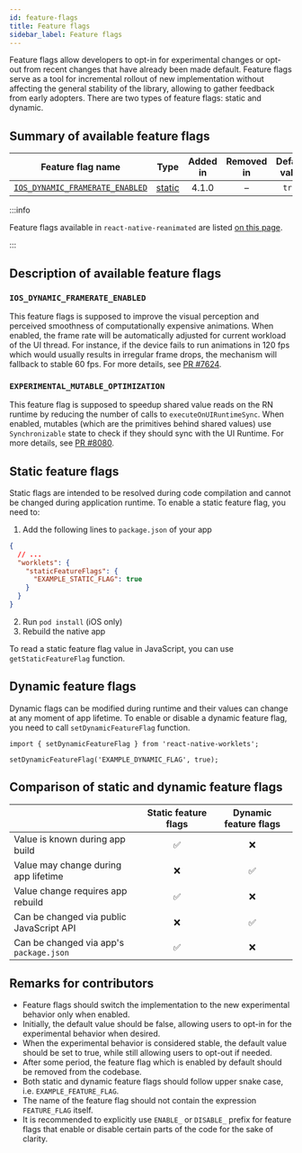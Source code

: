 ```yaml
---
id: feature-flags
title: Feature flags
sidebar_label: Feature flags
---
```


Feature flags allow developers to opt-in for experimental changes or opt-out from recent changes that have already been made default. Feature flags serve as a tool for incremental rollout of new implementation without affecting the general stability of the library, allowing to gather feedback from early adopters. There are two types of feature flags: static and dynamic.

## Summary of available feature flags

| Feature flag name                                                 |              Type               | Added in | Removed in | Default value |
| ----------------------------------------------------------------- | :-----------------------------: | :------: | :--------: | :-----------: |
| [`IOS_DYNAMIC_FRAMERATE_ENABLED`](#ios_dynamic_framerate_enabled) | [static](#static-feature-flags) |  4.1.0   |  &ndash;   |    `true`     |

:::info

Feature flags available in `react-native-reanimated` are listed [on this page](https://docs.swmansion.com/react-native-reanimated/docs/guides/feature-flags).

:::

## Description of available feature flags

### `IOS_DYNAMIC_FRAMERATE_ENABLED`

This feature flags is supposed to improve the visual perception and perceived smoothness of computationally expensive animations. When enabled, the frame rate will be automatically adjusted for current workload of the UI thread. For instance, if the device fails to run animations in 120 fps which would usually results in irregular frame drops, the mechanism will fallback to stable 60 fps. For more details, see [PR #7624](https://github.com/software-mansion/react-native-reanimated/pull/7624).

### `EXPERIMENTAL_MUTABLE_OPTIMIZATION`

This feature flag is supposed to speedup shared value reads on the RN runtime by reducing the number of calls to `executeOnUIRuntimeSync`. When enabled, mutables (which are the primitives behind shared values) use `Synchronizable` state to check if they should sync with the UI Runtime. For more details, see [PR #8080](https://github.com/software-mansion/react-native-reanimated/pull/8080).

## Static feature flags

Static flags are intended to be resolved during code compilation and cannot be changed during application runtime. To enable a static feature flag, you need to:

1. Add the following lines to `package.json` of your app

```json
{
  // ...
  "worklets": {
    "staticFeatureFlags": {
      "EXAMPLE_STATIC_FLAG": true
    }
  }
}
```

2. Run `pod install` (iOS only)
3. Rebuild the native app

To read a static feature flag value in JavaScript, you can use `getStaticFeatureFlag` function.

## Dynamic feature flags

Dynamic flags can be modified during runtime and their values can change at any moment of app lifetime. To enable or disable a dynamic feature flag, you need to call `setDynamicFeatureFlag` function.

```tsx
import { setDynamicFeatureFlag } from 'react-native-worklets';

setDynamicFeatureFlag('EXAMPLE_DYNAMIC_FLAG', true);
```

## Comparison of static and dynamic feature flags

|                                          | Static feature flags | Dynamic feature flags |
| ---------------------------------------- | :------------------: | :-------------------: |
| Value is known during app build          |          ✅          |          ❌           |
| Value may change during app lifetime     |          ❌          |          ✅           |
| Value change requires app rebuild        |          ✅          |          ❌           |
| Can be changed via public JavaScript API |          ❌          |          ✅           |
| Can be changed via app's `package.json`  |          ✅          |          ❌           |

## Remarks for contributors

- Feature flags should switch the implementation to the new experimental behavior only when enabled.
- Initially, the default value should be false, allowing users to opt-in for the experimental behavior when desired.
- When the experimental behavior is considered stable, the default value should be set to true, while still allowing users to opt-out if needed.
- After some period, the feature flag which is enabled by default should be removed from the codebase.
- Both static and dynamic feature flags should follow upper snake case, i.e. `EXAMPLE_FEATURE_FLAG`.
- The name of the feature flag should not contain the expression `FEATURE_FLAG` itself.
- It is recommended to explicitly use `ENABLE_` or `DISABLE_` prefix for feature flags that enable or disable certain parts of the code for the sake of clarity.
